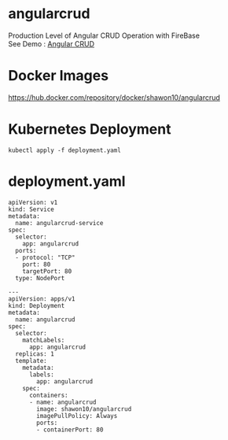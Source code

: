 # angularcrud
Production Level of Angular CRUD Operation with FireBase<br>
See Demo : <a href="https://shawon100.github.io/angularcrud/">Angular CRUD</a>

# Docker Images

https://hub.docker.com/repository/docker/shawon10/angularcrud

# Kubernetes Deployment 
```
kubectl apply -f deployment.yaml

```
# deployment.yaml

```
apiVersion: v1
kind: Service
metadata:
  name: angularcrud-service
spec:
  selector:
    app: angularcrud
  ports:
  - protocol: "TCP"
    port: 80
    targetPort: 80
  type: NodePort

---
apiVersion: apps/v1
kind: Deployment
metadata:
  name: angularcrud
spec:
  selector:
    matchLabels:
      app: angularcrud
  replicas: 1
  template:
    metadata:
      labels:
        app: angularcrud
    spec:
      containers:
      - name: angularcrud
        image: shawon10/angularcrud
        imagePullPolicy: Always
        ports:
        - containerPort: 80
```

